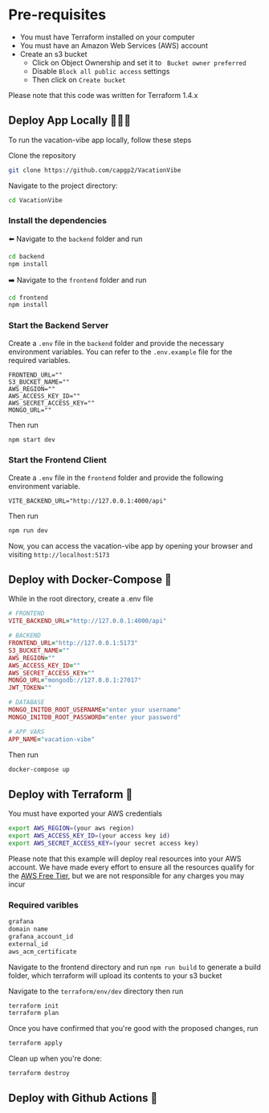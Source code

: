 # Pre-requisites

- You must have Terraform installed on your computer
- You must have an Amazon Web Services (AWS) account
- Create an s3 bucket
  - Click on Object Ownership and set it to `
    Bucket owner preferred`
  - Disable `Block all public access` settings
  - Then click on `Create bucket`

Please note that this code was written for Terraform 1.4.x

## Deploy App Locally 👨🏾‍💻

To run the vacation-vibe app locally, follow these steps

Clone the repository

```bash
git clone https://github.com/capgp2/VacationVibe
```

Navigate to the project directory:

```sh
cd VacationVibe
```

### Install the dependencies

⬅️ Navigate to the `backend` folder and run

```sh
cd backend
npm install
```

➡️ Navigate to the `frontend` folder and run

```sh
cd frontend
npm install
```

### Start the Backend Server

Create a `.env` file in the `backend` folder and provide the necessary environment variables. You can refer to the `.env.example` file for the required variables.

```.env
FRONTEND_URL=""
S3_BUCKET_NAME=""
AWS_REGION=""
AWS_ACCESS_KEY_ID=""
AWS_SECRET_ACCESS_KEY=""
MONGO_URL=""
```

Then run

```sh
npm start dev
```

### Start the Frontend Client

Create a `.env` file in the `frontend` folder and provide the following environment variable.

```env
VITE_BACKEND_URL="http://127.0.0.1:4000/api"
```

Then run

```sh
npm run dev
```

Now, you can access the vacation-vibe app by opening your browser and visiting `http://localhost:5173`

## Deploy with Docker-Compose 🐬

While in the root directory, create a .env file

```ruby
# FRONTEND
VITE_BACKEND_URL="http://127.0.0.1:4000/api"

# BACKEND
FRONTEND_URL="http://127.0.0.1:5173"
S3_BUCKET_NAME=""
AWS_REGION=""
AWS_ACCESS_KEY_ID=""
AWS_SECRET_ACCESS_KEY=""
MONGO_URL="mongodb://127.0.0.1:27017"
JWT_TOKEN=""

# DATABASE
MONGO_INITDB_ROOT_USERNAME="enter your username"
MONGO_INITDB_ROOT_PASSWORD="enter your password"

# APP VARS
APP_NAME="vacation-vibe"
```

Then run

```sh
docker-compose up
```

## Deploy with Terraform 🐢

You must have exported your AWS credentials

```sh
export AWS_REGION=(your aws region)
export AWS_ACCESS_KEY_ID=(your access key id)
export AWS_SECRET_ACCESS_KEY=(your secret access key)
```

Please note that this example will deploy real resources into your AWS account. We have made every effort to ensure all the resources qualify for the [AWS Free Tier](https://aws.amazon.com/free/), but we are not responsible for any charges you may incur

### Required varibles

```python
grafana
domain name
grafana_account_id
external_id
aws_acm_certificate
```

Navigate to the frontend directory and run `npm run build` to generate a build folder, which terraform will upload its contents to your s3 bucket

Navigate to the `terraform/env/dev` directory then run

```sh
terraform init
terraform plan
```

Once you have confirmed that you're good with the proposed changes, run

```sh
terraform apply
```

Clean up when you're done:

```sh
terraform destroy
```

## Deploy with Github Actions 🔁